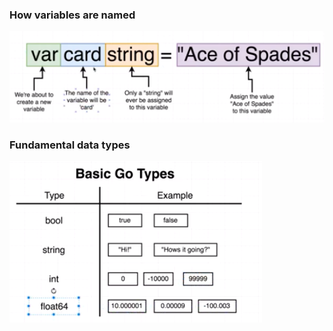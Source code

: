 ### How variables are named

![](./docs/variables.png)

### Fundamental data types

![](./docs/fundamental_data_types.png)
